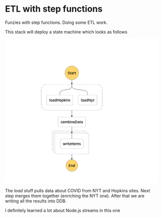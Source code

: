# ETL with step functions

Funzies with step functions. Doing some ETL work.

This stack will deploy a state machine which looks as follows

![machine](./machine.png)

The _load_ stuff pulls data about COVID from NYT and Hopkins sites. Next step merges them together (enriching the NYT one). After that we are writing all the results into DDB.

I definitely learned a lot about Node.js streams in this one
